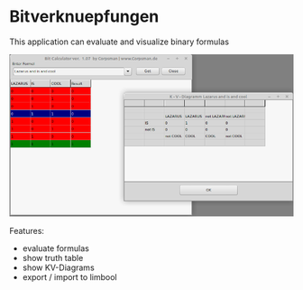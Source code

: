 # Bitverknuepfungen

This application can evaluate and visualize binary formulas

![](preview.png)

Features:
- evaluate formulas
- show truth table
- show KV-Diagrams
- export / import to limbool
